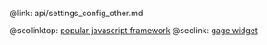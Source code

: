 @link: api/settings_config_other.md

@seolinktop: [popular javascript framework](https://webix.com)
@seolink: [gage widget](https://webix.com/widget/gage/)